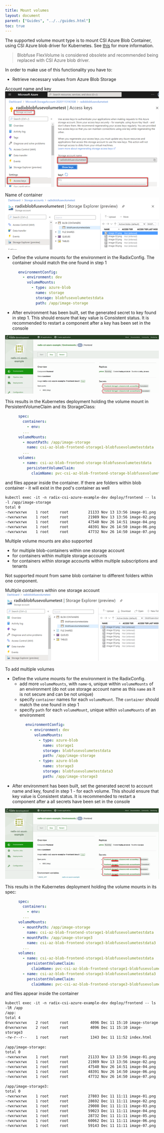 ```yaml
---
title: Mount volumes
layout: document
parent: ["Guides", "../../guides.html"]
toc: true
---
```


The supported volume mount type is to mount CSI Azure Blob Container, using CSI Azure blob driver for Kubernetes. See [this](https://github.com/kubernetes-sigs/blob-csi-driver) for more information.

>Blobfuse FlexVolume is considered obsolete and recommended being replaced with CSI Azure blob driver.

In order to make use of this functionality you have to:

- Retrieve necessary values from Azure Blob Storage

Account name and key
![SecretValues](SecretValues.png)

Name of container
![ContainerName](ContainerName.png)

- Define the volume mounts for the environment in the RadixConfig. The container should match the one found in step 1

```yaml
      environmentConfig:
        - environment: dev
          volumeMounts:
            - type: azure-blob
              name: storage
              storage: blobfusevolumetestdata
              path: /app/image-storage
```

- After environment has been built, set the generated secret to key found in step 1. This should ensure that key value is Consistent status. It is recommended to restart a component after a key has been set in the console

![SetSecrets](SetSecrets.png)

This results in the Kubernetes deployment holding the volume mount in PersistentVolumeClaim and its StorageClass:

```yaml
      spec:
        containers:
          - env:
        ...
      volumeMounts:
        - mountPath: /app/image-storage
          name: csi-az-blob-frontend-storage1-blobfusevolumetestdata
        ...
      volumes:
        - name: csi-az-blob-frontend-storage-blobfusevolumetestdata
          persistentVolumeClaim:
            claimName: pvc-csi-az-blob-frontend-storage-blobfusevolumetestdata
```
and files appear inside the container. If there are folders within blob container - it will exist in the pod's container as well
```shell
kubectl exec -it -n radix-csi-azure-example-dev deploy/frontend -- ls -l /app/image-storage
total 0
-rwxrwxrwx    1 root     root         21133 Nov 13 13:56 image-01.png
-rwxrwxrwx    1 root     root         21989 Nov 13 13:56 image-02.png
-rwxrwxrwx    1 root     root         47540 Nov 26 14:51 image-04.png
-rwxrwxrwx    1 root     root         48391 Nov 26 14:50 image-06.png
-rwxrwxrwx    1 root     root         47732 Nov 26 14:50 image-07.png
```
Multiple volume mounts are also supported
* for multiple blob-containers within one storage account
* for containers within multiple storage accounts
* for containers within storage accounts within multiple subscriptions and tenants

Not supported mount from same blob container to different folders within one component.

Multiple containers within one storage account
  ![MultipleContainers](MultipleContainers.png)

To add multiple volumes
- Define the volume mounts for the environment in the RadixConfig.
    * add more `volumeMounts`, with `name`-s, unique within `volumeMounts` of an environment (do not use storage account name as this `name` as it is not secure and can be not unique)
    * specify `container` names for each `volumeMount`. The `container` should match the one found in step 1 
    * specify `path` for each `volumeMount`, unique within `volumeMounts` of an environment
    ```yaml
          environmentConfig:
            - environment: dev
              volumeMounts:
                - type: azure-blob
                  name: storage1
                  storage: blobfusevolumetestdata
                  path: /app/image-storage
                - type: azure-blob
                  name: storage3
                  storage: blobfusevolumetestdata3
                  path: /app/image-storage3
    ```
- After environment has been built, set the generated secret to account name and key, found in step 1 - for each volume. This should ensure that key value is Consistent status. It is recommended to restart a component after a all secrets have been set in the console

![SetSecretsForMultiplemounts](SetSecretsMultipleVolumes.png)

This results in the Kubernetes deployment holding the volume mounts in its spec:

```yaml
      spec:
        containers:
          - env:
        ...
      volumeMounts:
        - mountPath: /app/image-storage
          name: csi-az-blob-frontend-storage1-blobfusevolumetestdata
        - mountPath: /app/image-storage3
          name: csi-az-blob-frontend-storage3-blobfusevolumetestdata3
        ...
      volumes:
        - name: csi-az-blob-frontend-storage1-blobfusevolumetestdata
          persistentVolumeClaim:
            claimName: pvc-csi-az-blob-frontend-storage1-blobfusevolumetestdata
        - name: csi-az-blob-frontend-storage3-blobfusevolumetestdata3
          persistentVolumeClaim:
            claimName: pvc-csi-az-blob-frontend-storage3-blobfusevolumetestdata3
```
and files appear inside the container

```shell
kubectl exec -it -n radix-csi-azure-example-dev deploy/frontend -- ls -lR /app
/app:
total 4
drwxrwxrwx    2 root     root          4096 Dec 11 15:10 image-storage
drwxrwxrwx    2 root     root          4096 Dec 11 15:10 image-storage3
-rw-r--r--    1 root     root          1343 Dec 11 11:52 index.html

/app/image-storage:
total 0
-rwxrwxrwx    1 root     root         21133 Nov 13 13:56 image-01.png
-rwxrwxrwx    1 root     root         21989 Nov 13 13:56 image-02.png
-rwxrwxrwx    1 root     root         47540 Nov 26 14:51 image-04.png
-rwxrwxrwx    1 root     root         48391 Nov 26 14:50 image-06.png
-rwxrwxrwx    1 root     root         47732 Nov 26 14:50 image-07.png

/app/image-storage3:
total 0
-rwxrwxrwx    1 root     root         27803 Dec 11 11:11 image-01.png
-rwxrwxrwx    1 root     root         28692 Dec 11 11:11 image-02.png
-rwxrwxrwx    1 root     root         29008 Dec 11 11:11 image-03.png
-rwxrwxrwx    1 root     root         59023 Dec 11 11:11 image-04.png
-rwxrwxrwx    1 root     root         28732 Dec 11 11:11 image-05.png
-rwxrwxrwx    1 root     root         60062 Dec 11 11:11 image-06.png
-rwxrwxrwx    1 root     root         59143 Dec 11 11:11 image-07.png
```